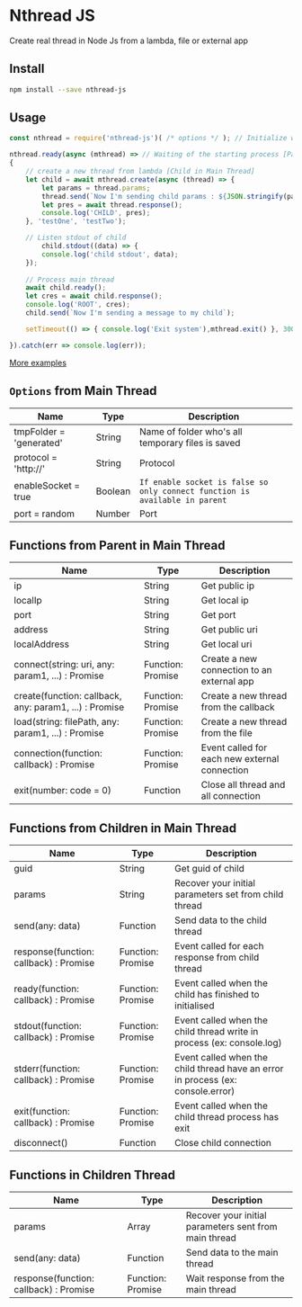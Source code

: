 # Nthread JS
Create real thread in Node Js from a lambda, file or external app

## Install

``` bash
npm install --save nthread-js

``` 

## Usage
``` js
const nthread = require('nthread-js')( /* options */ ); // Initialize with option

nthread.ready(async (mthread) => // Waiting of the starting process [Parent in Main Thread]
{
	// create a new thread from lambda [Child in Main Thread]
	let child = await mthread.create(async (thread) => { 
		let params = thread.params;
		thread.send(`Now I'm sending child params : ${JSON.stringify(params)}`);
		let pres = await thread.response();
		console.log('CHILD', pres);
	}, 'testOne', 'testTwo');

	// Listen stdout of child
		child.stdout((data) => {
		console.log('child stdout', data);
	});
	
	// Process main thread
	await child.ready();
	let cres = await child.response();
	console.log('ROOT', cres);
	child.send(`Now I'm sending a message to my child`);

	setTimeout(() => { console.log('Exit system'),mthread.exit() }, 3000);

}).catch(err => console.log(err));

```

[More examples](https://github.com/dobobaie/nthread-js/tree/master/examples)

## `Options` from Main Thread

| Name                      | Type     | Description         
| ------------------------- | -------- | ------------
| tmpFolder = 'generated'   | String   | Name of folder who's all temporary files is saved 
| protocol = 'http://'      | String   | Protocol
| enableSocket = true       | Boolean  | `If enable socket is false so only connect function is available in parent`
| port = random             | Number   | Port

## Functions from Parent in Main Thread

| Name                                                    | Type              | Description         
| ------------------------------------------------------- | ------------------| ------------
| ip                                                      | String            | Get public ip
| localIp                                                 | String            | Get local ip
| port                                                    | String            | Get port
| address                                                 | String            | Get public uri
| localAddress                                            | String            | Get local uri
| connect(string: uri, any: param1, ...) : Promise        | Function: Promise | Create a new connection to an external app
| create(function: callback, any: param1, ...) : Promise  | Function: Promise | Create a new thread from the callback
| load(string: filePath, any: param1, ...) : Promise      | Function: Promise | Create a new thread from the file
| connection(function: callback) : Promise                | Function: Promise | Event called for each new external connection
| exit(number: code = 0)                                  | Function          | Close all thread and all connection


## Functions from Children in Main Thread

| Name                                     | Type              | Description         
| ---------------------------------------- | ------------------| ------------
| guid                                     | String            | Get guid of child
| params                                   | String            | Recover your initial parameters set from child thread
| send(any: data)                          | Function          | Send data to the child thread
| response(function: callback) : Promise   | Function: Promise | Event called for each response from child thread
| ready(function: callback) : Promise      | Function: Promise | Event called when the child has finished to initialised
| stdout(function: callback) : Promise     | Function: Promise | Event called when the child thread write in process (ex: console.log)
| stderr(function: callback) : Promise     | Function: Promise | Event called when the child thread have an error in process (ex: console.error)
| exit(function: callback) : Promise       | Function: Promise | Event called when the child thread process has exit
| disconnect()                             | Function          | Close child connection

## Functions in Children Thread

| Name                                     | Type              | Description         
| ---------------------------------------- | ------------------| ------------
| params                                   | Array             | Recover your initial parameters sent from main thread 
| send(any: data)                          | Function          | Send data to the main thread
| response(function: callback) : Promise   | Function: Promise | Wait response from the main thread
